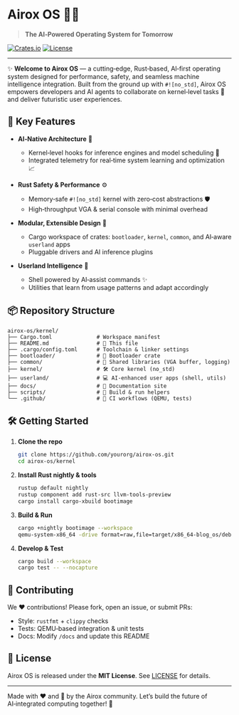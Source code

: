 # Airox OS 🦅🤖

> **The AI‑Powered Operating System for Tomorrow**

[![Crates.io](https://img.shields.io/crates/v/airox-os)](https://crates.io/crates/airox-os) [![License](https://img.shields.io/badge/license-MIT-blue)](#license)

---

✨ **Welcome to Airox OS** — a cutting‑edge, Rust‑based, AI‑first operating system designed for performance, safety, and seamless machine intelligence integration. Built from the ground up with `#![no_std]`, Airox OS empowers developers and AI agents to collaborate on kernel‑level tasks 🔧 and deliver futuristic user experiences.

## 🚀 Key Features

- **AI‑Native Architecture** 🤖
  - Kernel‑level hooks for inference engines and model scheduling 🧠
  - Integrated telemetry for real‑time system learning and optimization 📈

- **Rust Safety & Performance** ⚙️
  - Memory‑safe `#![no_std]` kernel with zero‑cost abstractions 🛡️
  - High‑throughput VGA & serial console with minimal overhead

- **Modular, Extensible Design** 🔌
  - Cargo workspace of crates: `bootloader`, `kernel`, `common`, and AI‑aware `userland` apps
  - Pluggable drivers and AI inference plugins

- **Userland Intelligence** 🧩
  - Shell powered by AI‑assist commands ✨
  - Utilities that learn from usage patterns and adapt accordingly

## 📦 Repository Structure

```plaintext
airox-os/kernel/
├── Cargo.toml              # Workspace manifest
├── README.md               # 📖 This file
├── .cargo/config.toml      # Toolchain & linker settings
├── bootloader/             # 🚀 Bootloader crate
├── common/                 # 🔗 Shared libraries (VGA buffer, logging)
├── kernel/                 # 🛠️ Core kernel (no_std)
├── userland/               # 💻 AI‑enhanced user apps (shell, utils)
├── docs/                   # 📝 Documentation site
├── scripts/                # 🧰 Build & run helpers
└── .github/                # 🧪 CI workflows (QEMU, tests)
```

## 🛠️ Getting Started

1. **Clone the repo**
   ```bash
   git clone https://github.com/yourorg/airox-os.git
   cd airox-os/kernel
   ```

2. **Install Rust nightly & tools**
   ```bash
   rustup default nightly
   rustup component add rust-src llvm-tools-preview
   cargo install cargo-xbuild bootimage
   ```

3. **Build & Run**
   ```bash
   cargo +nightly bootimage --workspace
   qemu-system-x86_64 -drive format=raw,file=target/x86_64-blog_os/debug/bootimage-airox-os.bin
   ```

4. **Develop & Test**
   ```bash
   cargo build --workspace
   cargo test -- --nocapture
   ```

## 🤝 Contributing

We ❤️ contributions! Please fork, open an issue, or submit PRs:

- Style: `rustfmt` + `clippy` checks
- Tests: QEMU‑based integration & unit tests
- Docs: Modify `/docs` and update this README

## 📜 License

Airox OS is released under the **MIT License**. See [LICENSE](LICENSE) for details.

---

Made with ❤️ and 🤖 by the Airox community. Let’s build the future of AI‑integrated computing together! 🚀